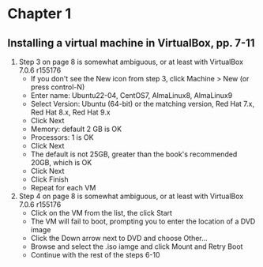 # Chapter 1

## Installing a virtual machine in VirtualBox, pp. 7-11
1. Step 3 on page 8 is somewhat ambiguous, or at least with VirtualBox 7.0.6 r155176
    - If you don't see the New icon from step 3, click Machine > New (or press control-N)
    - Enter name: Ubuntu22-04, CentOS7, AlmaLinux8, AlmaLinux9
    - Select Version: Ubuntu (64-bit) or the matching version, Red Hat 7.x, Red Hat 8.x, Red Hat 9.x
    - Click Next
    - Memory: default 2 GB is OK
    - Processors: 1 is OK
    - Click Next
    - The default is not 25GB, greater than the book's recommended 20GB, which is OK
    - Click Next
    - Click Finish
    - Repeat for each VM
2. Step 4 on page 8 is somewhat ambiguous, or at least with VirtualBox 7.0.6 r155176
    - Click on the VM from the list, the click Start
    - The VM will fail to boot, prompting you to enter the location of a DVD image
    - Click the Down arrow next to DVD and choose Other...
    - Browse and select the .iso iamge and click Mount and Retry Boot
    - Continue with the rest of the steps 6-10
